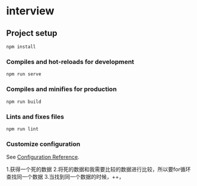 # interview

## Project setup
```
npm install
```

### Compiles and hot-reloads for development
```
npm run serve
```

### Compiles and minifies for production
```
npm run build
```

### Lints and fixes files
```
npm run lint
```

### Customize configuration
See [Configuration Reference](https://cli.vuejs.org/config/).

1.获得一个死的数据
2.将死的数据和我需要比较的数据进行比较，所以要for循环查找同一个数据
3.当找到同一个数据的时候，++，

